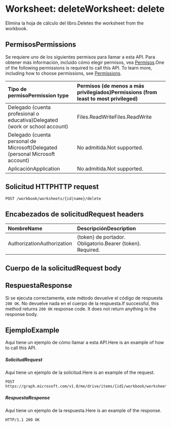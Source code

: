 # <a name="worksheet-delete"></a><span data-ttu-id="ba222-101">Worksheet: delete</span><span class="sxs-lookup"><span data-stu-id="ba222-101">Worksheet: delete</span></span>

<span data-ttu-id="ba222-102">Elimina la hoja de cálculo del libro.</span><span class="sxs-lookup"><span data-stu-id="ba222-102">Deletes the worksheet from the workbook.</span></span>
## <a name="permissions"></a><span data-ttu-id="ba222-103">Permisos</span><span class="sxs-lookup"><span data-stu-id="ba222-103">Permissions</span></span>
<span data-ttu-id="ba222-p101">Se requiere uno de los siguientes permisos para llamar a esta API. Para obtener más información, incluido cómo elegir permisos, vea [Permisos](../../../concepts/permissions_reference.md).</span><span class="sxs-lookup"><span data-stu-id="ba222-p101">One of the following permissions is required to call this API. To learn more, including how to choose permissions, see [Permissions](../../../concepts/permissions_reference.md).</span></span>

|<span data-ttu-id="ba222-106">Tipo de permiso</span><span class="sxs-lookup"><span data-stu-id="ba222-106">Permission type</span></span>      | <span data-ttu-id="ba222-107">Permisos (de menos a más privilegiados)</span><span class="sxs-lookup"><span data-stu-id="ba222-107">Permissions (from least to most privileged)</span></span>              |
|:--------------------|:---------------------------------------------------------|
|<span data-ttu-id="ba222-108">Delegado (cuenta profesional o educativa)</span><span class="sxs-lookup"><span data-stu-id="ba222-108">Delegated (work or school account)</span></span> | <span data-ttu-id="ba222-109">Files.ReadWrite</span><span class="sxs-lookup"><span data-stu-id="ba222-109">Files.ReadWrite</span></span>    |
|<span data-ttu-id="ba222-110">Delegado (cuenta personal de Microsoft)</span><span class="sxs-lookup"><span data-stu-id="ba222-110">Delegated (personal Microsoft account)</span></span> | <span data-ttu-id="ba222-111">No admitida.</span><span class="sxs-lookup"><span data-stu-id="ba222-111">Not supported.</span></span>    |
|<span data-ttu-id="ba222-112">Aplicación</span><span class="sxs-lookup"><span data-stu-id="ba222-112">Application</span></span> | <span data-ttu-id="ba222-113">No admitida.</span><span class="sxs-lookup"><span data-stu-id="ba222-113">Not supported.</span></span> |

## <a name="http-request"></a><span data-ttu-id="ba222-114">Solicitud HTTP</span><span class="sxs-lookup"><span data-stu-id="ba222-114">HTTP request</span></span>
<!-- { "blockType": "ignored" } -->
```http
POST /workbook/worksheets/{id|name}/delete

```
## <a name="request-headers"></a><span data-ttu-id="ba222-115">Encabezados de solicitud</span><span class="sxs-lookup"><span data-stu-id="ba222-115">Request headers</span></span>
| <span data-ttu-id="ba222-116">Nombre</span><span class="sxs-lookup"><span data-stu-id="ba222-116">Name</span></span>       | <span data-ttu-id="ba222-117">Descripción</span><span class="sxs-lookup"><span data-stu-id="ba222-117">Description</span></span>|
|:---------------|:----------|
| <span data-ttu-id="ba222-118">Authorization</span><span class="sxs-lookup"><span data-stu-id="ba222-118">Authorization</span></span>  | <span data-ttu-id="ba222-p102">{token} de portador. Obligatorio.</span><span class="sxs-lookup"><span data-stu-id="ba222-p102">Bearer {token}. Required.</span></span> |

## <a name="request-body"></a><span data-ttu-id="ba222-121">Cuerpo de la solicitud</span><span class="sxs-lookup"><span data-stu-id="ba222-121">Request body</span></span>

## <a name="response"></a><span data-ttu-id="ba222-122">Respuesta</span><span class="sxs-lookup"><span data-stu-id="ba222-122">Response</span></span>

<span data-ttu-id="ba222-p103">Si se ejecuta correctamente, este método devuelve el código de respuesta `200 OK`. No devuelve nada en el cuerpo de la respuesta.</span><span class="sxs-lookup"><span data-stu-id="ba222-p103">If successful, this method returns `200 OK` response code. It does not return anything in the response body.</span></span>

## <a name="example"></a><span data-ttu-id="ba222-125">Ejemplo</span><span class="sxs-lookup"><span data-stu-id="ba222-125">Example</span></span>
<span data-ttu-id="ba222-126">Aquí tiene un ejemplo de cómo llamar a esta API.</span><span class="sxs-lookup"><span data-stu-id="ba222-126">Here is an example of how to call this API.</span></span>
##### <a name="request"></a><span data-ttu-id="ba222-127">Solicitud</span><span class="sxs-lookup"><span data-stu-id="ba222-127">Request</span></span>
<span data-ttu-id="ba222-128">Aquí tiene un ejemplo de la solicitud.</span><span class="sxs-lookup"><span data-stu-id="ba222-128">Here is an example of the request.</span></span>
<!-- {
  "blockType": "request",
  "name": "worksheet_delete"
}-->
```http
POST https://graph.microsoft.com/v1.0/me/drive/items/{id}/workbook/worksheets/{id|name}/delete
```

##### <a name="response"></a><span data-ttu-id="ba222-129">Respuesta</span><span class="sxs-lookup"><span data-stu-id="ba222-129">Response</span></span>
<span data-ttu-id="ba222-130">Aquí tiene un ejemplo de la respuesta.</span><span class="sxs-lookup"><span data-stu-id="ba222-130">Here is an example of the response.</span></span> 
<!-- {
  "blockType": "response",
  "truncated": true,
  "@odata.type": "microsoft.graph.none"
} -->
```http
HTTP/1.1 200 OK
```

<!-- uuid: 8fcb5dbc-d5aa-4681-8e31-b001d5168d79
2015-10-25 14:57:30 UTC -->
<!-- {
  "type": "#page.annotation",
  "description": "Worksheet: delete",
  "keywords": "",
  "section": "documentation",
  "tocPath": ""
}-->